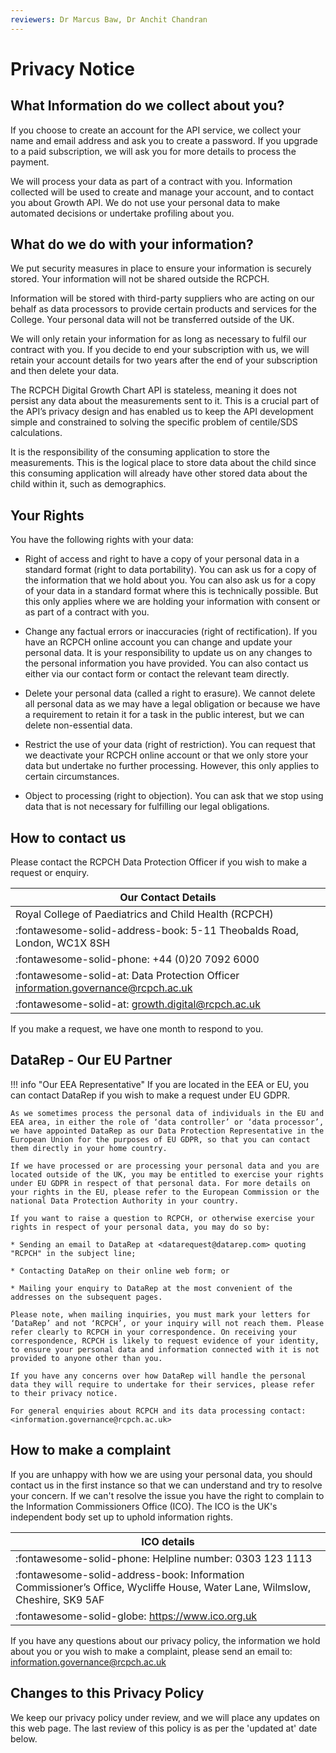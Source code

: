 ```yaml
---
reviewers: Dr Marcus Baw, Dr Anchit Chandran
---
```


# Privacy Notice

## What Information do we collect about you?

If you choose to create an account for the API service, we collect your name and email address and ask you to create a password. If you upgrade to a paid subscription, we will ask you for more details to process the payment.

We will process your data as part of a contract with you. Information collected will be used to create and manage your account, and to contact you about Growth API. We do not use your personal data to make automated decisions or undertake profiling about you.

## What do we do with your information?

We put security measures in place to ensure your information is securely stored. Your information will not be shared outside the RCPCH.

Information will be stored with third-party suppliers who are acting on our behalf as data processors to provide certain products and services for the College. Your personal data will not be transferred outside of the UK.

We will only retain your information for as long as necessary to fulfil our contract with you. If you decide to end your subscription with us, we will retain your account details for two years after the end of your subscription and then delete your data.

The RCPCH Digital Growth Chart API is stateless, meaning it does not persist any data about the measurements sent to it. This is a crucial part of the API’s privacy design and has enabled us to keep the API development simple and constrained to solving the specific problem of centile/SDS calculations.

It is the responsibility of the consuming application to store the measurements. This is the logical place to store data about the child since this consuming application will already have other stored data about the child within it, such as demographics.

## Your Rights

You have the following rights with your data:

* Right of access and right to have a copy of your personal data in a standard format (right to data portability).  You can ask us for a copy of the information that we hold about you. You can also ask us for a copy of your data in a standard format where this is technically possible. But this only applies where we are holding your information with consent or as part of a contract with you.

* Change any factual errors or inaccuracies (right of rectification). If you have an RCPCH online account you can change and update your personal data. It is your responsibility to update us on any changes to the personal information you have provided. You can also contact us either via our contact form or contact the relevant team directly.

* Delete your personal data (called a right to erasure). We cannot delete all personal data as we may have a legal obligation or because we have a requirement to retain it for a task in the public interest, but we can delete non-essential data.

* Restrict the use of your data (right of restriction). You can request that we deactivate your RCPCH online account or that we only store your data but undertake no further processing. However, this only applies to certain circumstances.

* Object to processing (right to objection). You can ask that we stop using data that is not necessary for fulfilling our legal obligations.

## How to contact us

Please contact the RCPCH Data Protection Officer if you wish to make a request or enquiry.

| Our Contact Details |
| --- |
| Royal College of Paediatrics and Child Health (RCPCH) |
| :fontawesome-solid-address-book: 5-11 Theobalds Road, London, WC1X 8SH |
| :fontawesome-solid-phone: +44 (0)20 7092 6000 |
| :fontawesome-solid-at: Data Protection Officer <information.governance@rcpch.ac.uk> |
| :fontawesome-solid-at:  <growth.digital@rcpch.ac.uk> |

If you make a request, we have one month to respond to you.

## DataRep - Our EU Partner

!!! info "Our EEA Representative"
    If you are located in the EEA or EU, you can contact DataRep if you wish to make a request under EU GDPR.

    As we sometimes process the personal data of individuals in the EU and EEA area, in either the role of ‘data controller’ or ‘data processor’, we have appointed DataRep as our Data Protection Representative in the European Union for the purposes of EU GDPR, so that you can contact them directly in your home country.

    If we have processed or are processing your personal data and you are located outside of the UK, you may be entitled to exercise your rights under EU GDPR in respect of that personal data. For more details on your rights in the EU, please refer to the European Commission or the national Data Protection Authority in your country.

    If you want to raise a question to RCPCH, or otherwise exercise your rights in respect of your personal data, you may do so by:

    * Sending an email to DataRep at <datarequest@datarep.com> quoting "RCPCH" in the subject line;

    * Contacting DataRep on their online web form; or

    * Mailing your enquiry to DataRep at the most convenient of the addresses on the subsequent pages.

    Please note, when mailing inquiries, you must mark your letters for ‘DataRep’ and not ‘RCPCH’, or your inquiry will not reach them. Please refer clearly to RCPCH in your correspondence. On receiving your correspondence, RCPCH is likely to request evidence of your identity, to ensure your personal data and information connected with it is not provided to anyone other than you.

    If you have any concerns over how DataRep will handle the personal data they will require to undertake for their services, please refer to their privacy notice.
    
    For general enquiries about RCPCH and its data processing contact: <information.governance@rcpch.ac.uk>

## How to make a complaint

If you are unhappy with how we are using your personal data, you should contact us in the first instance so that we can understand and try to resolve your concern. If we can't resolve the issue you have the right to complain to the Information Commissioners Office (ICO). The ICO is the UK's independent body set up to uphold information rights.

| ICO details |
| --- |
| :fontawesome-solid-phone: Helpline number: 0303 123 1113 |
| :fontawesome-solid-address-book: Information Commissioner’s Office, Wycliffe House, Water Lane, Wilmslow, Cheshire, SK9 5AF |
| :fontawesome-solid-globe: <https://www.ico.org.uk> |

If you have any questions about our privacy policy, the information we hold about you or you wish to make a complaint, please send an email to: <information.governance@rcpch.ac.uk>

## Changes to this Privacy Policy

We keep our privacy policy under review, and we will place any updates on this web page. The last review of this policy is as per the 'updated at' date below.
